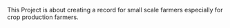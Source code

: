 This Project is about creating a record for small scale farmers especially for crop production farmers.